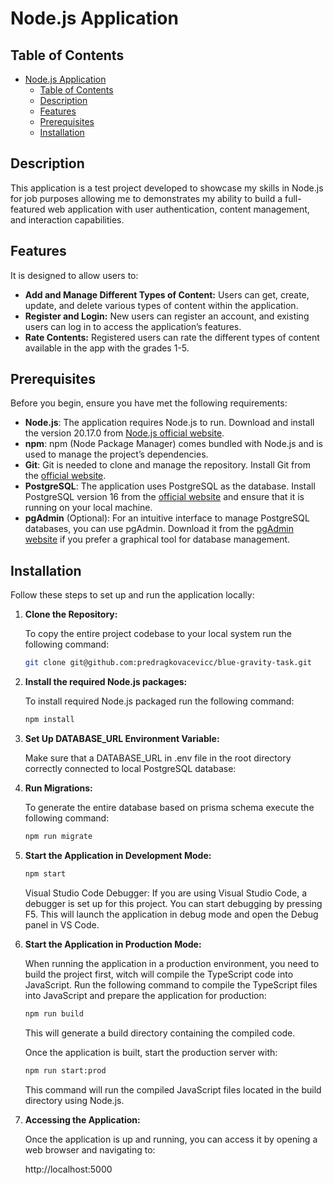 # Node.js Application

## Table of Contents

- [Node.js Application](#nodejs-application)
  - [Table of Contents](#table-of-contents)
  - [Description](#description)
  - [Features](#features)
  - [Prerequisites](#prerequisites)
  - [Installation](#installation)

## Description

This application is a test project developed to showcase my skills in Node.js for job purposes allowing me to demonstrates my ability to build a full-featured web application with user authentication, content management, and interaction capabilities.

## Features

It is designed to allow users to:

- **Add and Manage Different Types of Content:** Users can get, create, update, and delete various types of content within the application.
- **Register and Login:** New users can register an account, and existing users can log in to access the application’s features.
- **Rate Contents:** Registered users can rate the different types of content available in the app with the grades 1-5.

## Prerequisites

Before you begin, ensure you have met the following requirements:

- **Node.js**: The application requires Node.js to run. Download and install the version 20.17.0 from [Node.js official website](https://nodejs.org/).
- **npm**: npm (Node Package Manager) comes bundled with Node.js and is used to manage the project’s dependencies.
- **Git**: Git is needed to clone and manage the repository. Install Git from the [official website](https://git-scm.com/).
- **PostgreSQL**: The application uses PostgreSQL as the database. Install PostgreSQL version 16 from the [official website](https://www.postgresql.org/download/) and ensure that it is running on your local machine.
- **pgAdmin** (Optional): For an intuitive interface to manage PostgreSQL databases, you can use pgAdmin. Download it from the [pgAdmin website](https://www.pgadmin.org/download/) if you prefer a graphical tool for database management.

## Installation

Follow these steps to set up and run the application locally:

1. **Clone the Repository:**

   To copy the entire project codebase to your local system run the following command:

   ```bash
   git clone git@github.com:predragkovacevicc/blue-gravity-task.git
   ```

2. **Install the required Node.js packages:**

   To install required Node.js packaged run the following command:

   ```bash
   npm install
   ```

3. **Set Up DATABASE_URL Environment Variable:**

   Make sure that a DATABASE_URL in .env file in the root directory correctly connected to local PostgreSQL database:

4. **Run Migrations:**

   To generate the entire database based on prisma schema execute the following command:

   ```bash
   npm run migrate
   ```

5. **Start the Application in Development Mode:**

   ```bash
   npm start
   ```

   Visual Studio Code Debugger: If you are using Visual Studio Code, a debugger is set up for this project. You can start debugging by pressing F5. This will launch the application in debug mode and open the Debug panel in VS Code.

6. **Start the Application in Production Mode:**

   When running the application in a production environment, you need to build the project first, witch will compile the TypeScript code into JavaScript. Run the following command to compile the TypeScript files into JavaScript and prepare the application for production:

   ```bash
   npm run build
   ```

   This will generate a build directory containing the compiled code.

   Once the application is built, start the production server with:

   ```bash
   npm run start:prod
   ```

   This command will run the compiled JavaScript files located in the build directory using Node.js.

7. **Accessing the Application:**

   Once the application is up and running, you can access it by opening a web browser and navigating to:

   http://localhost:5000
